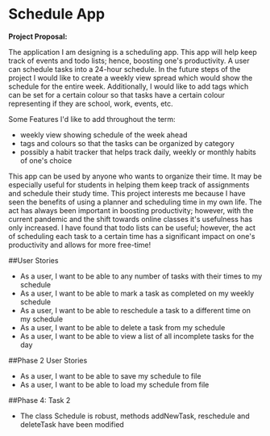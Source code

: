 # Schedule App



**Project Proposal:**

The application I am designing is a scheduling app. This app will help keep track of events and todo lists; hence,
boosting one's productivity. A user can schedule tasks into a 24-hour schedule. In the future steps of the project 
I would like to create a weekly view spread which would show the schedule for the entire week. Additionally, I would like 
to add tags which can be set for a certain colour so that tasks have a certain colour representing if they are school,
 work, events, etc. 
 
 Some Features I'd like to add throughout the term:
 - weekly view showing schedule of the week ahead
 - tags and colours so that the tasks can be organized by category
 - possibly a habit tracker that helps track daily, weekly or monthly habits of one's choice
 
 
 This app can be used by anyone who wants to organize their time. It may be especially useful for students in helping 
 them keep track of assignments and schedule their study time. This project interests me because I have seen the 
 benefits of using a planner and scheduling time in my own life. The act has always been important in boosting 
 productivity; however, with the current pandemic and the shift towards online classes it's usefulness has only 
 increased. I have found that todo lists can be useful; however, the act of scheduling each task to a certain
  time has a significant impact on one's productivity and allows for more free-time! 
 
 ##User Stories
 - As a user, I want to be able to any number of tasks with their times to my schedule
 - As a user, I want to be able to mark a task as completed on my weekly schedule
 - As a user, I want to be able to reschedule a task to a different time on my schedule
 - As a user, I want to be able to delete a task from my schedule
 - As a user, I want to be able to view a list of all incomplete tasks for the day
 
 
##Phase 2 User Stories
- As a user, I want to be able to save my schedule to file
- As a user, I want to be able to load my schedule from file

##Phase 4: Task 2
- The class Schedule is robust, methods addNewTask, reschedule and deleteTask have been modified 
 
 
 
 
 